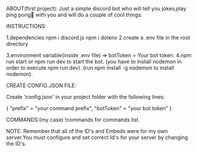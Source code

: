 ABOUT(first project):
Just a simple discord bot who will tell you jokes,play ping pong🏓 with you 
and will do a couple of cool things.

INSTRUCTIONS:

1.dependencies  npm i discord.js
                npm i dotenv
2.create a .env file in the root directory

3.environment variable(inside .env file)
=> botToken = Your bot token.
4.npm run start or npm run dev to start the bot.
(you have to install nodemon in order to execute npm run dev).
(run npm install -g nodemon to install nodemon).

CREATE CONFIG.JSON FILE:

Create 'config.json' in your project folder with the following lines:

{
    "prefix" = "your command prefix",
    "botToken" = "your bot token"
}


COMMANDS:(my case)
!commands for commands list.

NOTE:
Remember that all of the ID's and Embeds were for my own server.You must configure and set correct Id's for your server by changing the ID's.

